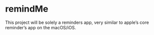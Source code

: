 # remindMe
This project will be solely a reminders app, very similar to apple’s core reminder’s app on the macOS/iOS. 
